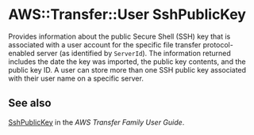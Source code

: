 # AWS::Transfer::User SshPublicKey<a name="aws-properties-transfer-user-sshpublickey"></a>

Provides information about the public Secure Shell \(SSH\) key that is associated with a user account for the specific file transfer protocol\-enabled server \(as identified by `ServerId`\)\. The information returned includes the date the key was imported, the public key contents, and the public key ID\. A user can store more than one SSH public key associated with their user name on a specific server\.

## See also<a name="aws-properties-transfer-user-sshpublickey--seealso"></a>

[SshPublicKey](https://docs.aws.amazon.com/transfer/latest/userguide/API_SshPublicKey.html) in the *AWS Transfer Family User Guide*\.